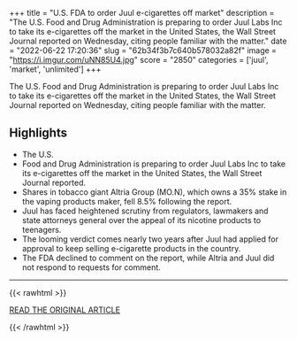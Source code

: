 +++
title = "U.S. FDA to order Juul e-cigarettes off market"
description = "The U.S. Food and Drug Administration is preparing to order Juul Labs Inc to take its e-cigarettes off the market in the United States, the Wall Street Journal reported on Wednesday, citing people familiar with the matter."
date = "2022-06-22 17:20:36"
slug = "62b34f3b7c640b578032a82f"
image = "https://i.imgur.com/uNN85U4.jpg"
score = "2850"
categories = ['juul', 'market', 'unlimited']
+++

The U.S. Food and Drug Administration is preparing to order Juul Labs Inc to take its e-cigarettes off the market in the United States, the Wall Street Journal reported on Wednesday, citing people familiar with the matter.

## Highlights

- The U.S.
- Food and Drug Administration is preparing to order Juul Labs Inc to take its e-cigarettes off the market in the United States, the Wall Street Journal reported.
- Shares in tobacco giant Altria Group (MO.N), which owns a 35% stake in the vaping products maker, fell 8.5% following the report.
- Juul has faced heightened scrutiny from regulators, lawmakers and state attorneys general over the appeal of its nicotine products to teenagers.
- The looming verdict comes nearly two years after Juul had applied for approval to keep selling e-cigarette products in the country.
- The FDA declined to comment on the report, while Altria and Juul did not respond to requests for comment.

---

{{< rawhtml >}}
  <p class="article-category">
    <a target="_blank" href="https://www.reuters.com/world/us/us-fda-order-juul-e-cigarettes-off-market-wsj-2022-06-22/">READ THE ORIGINAL ARTICLE</a>
  </p>
{{< /rawhtml >}}
